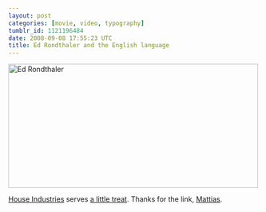 ```yaml
---
layout: post
categories: [movie, video, typography]
tumblr_id: 1121196484  
date: 2008-09-08 17:55:23 UTC
title: Ed Rondthaler and the English language
---
```


<a href="http://www.houseind.com/movie/"><img src="/attachments/2008/09/ed-rondthaler.png" alt="Ed Rondthaler" title="Watch the movie..." width="500" height="248" class="alignnone size-full wp-image-721" /></a>

<a href="http://www.houseind.com/">House Industries</a> serves <a href="http://www.houseind.com/movie/">a little treat</a>. Thanks for the link, <a href="http://arrelid.com/">Mattias</a>.
